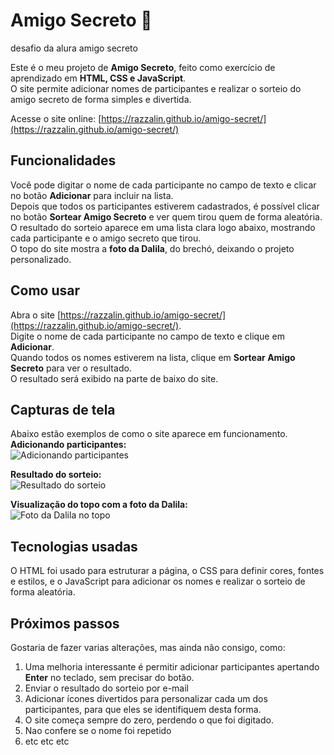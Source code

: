 # Amigo Secreto 🎁

desafio da alura amigo secreto

Este é o meu projeto de **Amigo Secreto**, feito como exercício de aprendizado em **HTML, CSS e JavaScript**.  
O site permite adicionar nomes de participantes e realizar o sorteio do amigo secreto de forma simples e divertida.

Acesse o site online: [https://razzalin.github.io/amigo-secret/](https://razzalin.github.io/amigo-secret/)

## Funcionalidades

Você pode digitar o nome de cada participante no campo de texto e clicar no botão **Adicionar** para incluir na lista.  
Depois que todos os participantes estiverem cadastrados, é possível clicar no botão **Sortear Amigo Secreto** e ver quem tirou quem de forma aleatória.  
O resultado do sorteio aparece em uma lista clara logo abaixo, mostrando cada participante e o amigo secreto que tirou.  
O topo do site mostra a **foto da Dalila**, do brechó, deixando o projeto personalizado.

## Como usar

Abra o site [https://razzalin.github.io/amigo-secret/](https://razzalin.github.io/amigo-secret/).  
Digite o nome de cada participante no campo de texto e clique em **Adicionar**.  
Quando todos os nomes estiverem na lista, clique em **Sortear Amigo Secreto** para ver o resultado.  
O resultado será exibido na parte de baixo do site.


## Capturas de tela

Abaixo estão exemplos de como o site aparece em funcionamento.  
**Adicionando participantes:**  
![Adicionando participantes](imagens/dalila-avatar.png)  

**Resultado do sorteio:**  
![Resultado do sorteio](imagens/resultado-sorteio.png)  

**Visualização do topo com a foto da Dalila:**  
![Foto da Dalila no topo](imagens/foto-dalila.png)  

## Tecnologias usadas

O HTML foi usado para estruturar a página, o CSS para definir cores, fontes e estilos, e o JavaScript para adicionar os nomes e realizar o sorteio de forma aleatória.


## Próximos passos

Gostaria de fazer varias alterações, mas ainda não consigo, como:
1. Uma melhoria interessante é permitir adicionar participantes apertando **Enter** no teclado, sem precisar do botão.  
2. Enviar o resultado do sorteio por e-mail
3. Adicionar ícones divertidos para personalizar cada um dos participantes, para que eles se identifiquem desta forma.
4. O site começa sempre do zero, perdendo o que foi digitado. 
5. Nao confere se o nome foi repetido
6. etc etc etc 